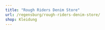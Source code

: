 ```yaml
---
title: "Rough Riders Denim Store"
url: /regensburg/rough-riders-denim-store/
shop: Kleidung
---
```

